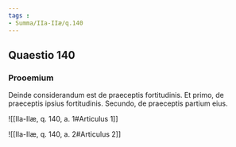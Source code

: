```yaml
---
tags : 
- Summa/IIa-IIæ/q.140
---
```


## Quaestio 140

### Prooemium

Deinde considerandum est de praeceptis fortitudinis. Et primo, de praeceptis ipsius fortitudinis. Secundo, de praeceptis partium eius.

![[IIa-IIæ, q. 140, a. 1#Articulus 1]]

![[IIa-IIæ, q. 140, a. 2#Articulus 2]]

